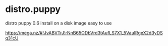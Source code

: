 # distro.puppy
distro puppy 0.6 install on a disk image easy to use

https://mega.nz/#!JvABVTrJ!rNnB65ODbVrd3tAufLS7X1_5VaulRgeX2d3yDSq31cU
